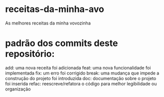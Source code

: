 # receitas-da-minha-avo
As melhores receitas da minha vovozinha

# padrão dos commits deste repositório:

add: uma nova receita foi adicionada
feat: uma nova funcionalidade foi implementada
fix: um erro foi corrigido
break: uma mudança que impede a construção do projeto foi introduzida
doc: documentação sobre o projeto foi inserida
refac: reescreve/refatora o código para melhor legibilidade ou organização